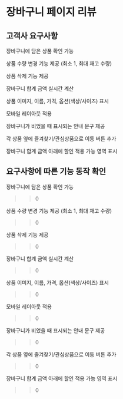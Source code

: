 # 장바구니 페이지 리뷰

## 고객사 요구사항
장바구니에 담은 상품 확인 가능

상품 수량 변경 기능 제공 (최소 1, 최대 재고 수량)

상품 삭제 기능 제공

장바구니 합계 금액 실시간 계산

상품 이미지, 이름, 가격, 옵션(색상/사이즈) 표시

모바일 레이아웃 적용

장바구니가 비었을 때 표시되는 안내 문구 제공

각 상품 옆에 즐겨찾기/관심상품으로 이동 버튼 추가

장바구니 합계 금액 아래에 할인 적용 가능 영역 표시

## 요구사항에 따른 기능 동작 확인


장바구니에 담은 상품 확인 가능
  >>0

상품 수량 변경 기능 제공 (최소 1, 최대 재고 수량)
  >>0

상품 삭제 기능 제공
  >>0

장바구니 합계 금액 실시간 계산
  >>0

상품 이미지, 이름, 가격, 옵션(색상/사이즈) 표시
  >>0

모바일 레이아웃 적용
  >>0

장바구니가 비었을 때 표시되는 안내 문구 제공
  >>0

각 상품 옆에 즐겨찾기/관심상품으로 이동 버튼 추가
  >>0

장바구니 합계 금액 아래에 할인 적용 가능 영역 표시
  >>0
